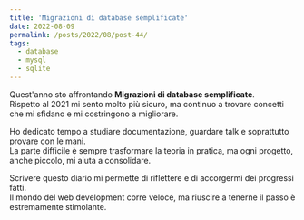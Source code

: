 ```yaml
---
title: 'Migrazioni di database semplificate'
date: 2022-08-09
permalink: /posts/2022/08/post-44/
tags:
  - database
  - mysql
  - sqlite
---
```


Quest'anno sto affrontando **Migrazioni di database semplificate**.  
Rispetto al 2021 mi sento molto più sicuro, ma continuo a trovare concetti che mi sfidano e mi costringono a migliorare.

Ho dedicato tempo a studiare documentazione, guardare talk e soprattutto provare con le mani.  
La parte difficile è sempre trasformare la teoria in pratica, ma ogni progetto, anche piccolo, mi aiuta a consolidare.

Scrivere questo diario mi permette di riflettere e di accorgermi dei progressi fatti.  
Il mondo del web development corre veloce, ma riuscire a tenerne il passo è estremamente stimolante.


